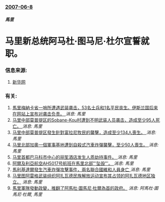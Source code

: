 ### [2007-06-8](/news/2007/06/8/index.md)

##### 馬里
# 马里新总统阿马杜·图马尼·杜尔宣誓就职。




### 信息来源:

1. [新华网](http://news.xinhuanet.com/world/2007-06/09/content_6219001.htm)

### 有关:

1. [ 馬里梅納卡省一哨所遭遇武装袭击，53名士兵和1名平民丧生。伊斯兰国后来在网站上宣布对袭击负责。 ](/zh/news/2019/11/1/馬里梅納卡省一哨所遭遇武装袭击-53名士兵和1名平民丧生-伊斯兰国后来在网站上宣布对袭击负责.md) _消息: 馬里_
2. [马里中部莫普提区的Sobane-Kou村遭到不明武装人员袭击，造成至少95人死亡。 ](/zh/news/2019/06/10/马里中部莫普提区的Sobane-Kou村遭到不明武装人员袭击-造成至少95人死亡.md) _消息: 馬里_
3. [马里中部莫普提区發生針對富拉尼牧民的襲擊，造成至少134人喪生。 ](/zh/news/2019/03/23/马里中部莫普提区發生針對富拉尼牧民的襲擊-造成至少134人喪生.md) _消息: 馬里_
4. [马里北部加奧一個軍事基地遭到自殺式汽車炸彈襲擊，至少50人喪生。 ](/zh/news/2017/01/18/马里北部加奧一個軍事基地遭到自殺式汽車炸彈襲擊-至少50人喪生.md) _消息: 馬里_
5. [马里首都巴马科市中心的丽笙酒店发生人质劫持事件。 ](/zh/news/2015/11/20/马里首都巴马科市中心的丽笙酒店发生人质劫持事件.md) _消息: 馬里_
6. [ 阿爾及利亞航空AH5017号航班在馬里北部"'坠毁"'。 ](/zh/news/2014/07/23/阿爾及利亞航空AH5017号航班在馬里北部-坠毁.md) _消息: 馬里_
7. [ 馬利基達爾發生汽車炸彈攻擊事件，兩名聯合國維和人員身亡 ](/zh/news/2013/12/14/馬利基達爾發生汽車炸彈攻擊事件-兩名聯合國維和人員身亡.md) _消息: 馬里_
8. [马里图阿雷格武装组织阿扎瓦德民族解放运动宣布其占领的阿扎瓦德地区独立。](/zh/news/2012/04/6/马里图阿雷格武装组织阿扎瓦德民族解放运动宣布其占领的阿扎瓦德地区独立.md) _消息: 馬里_
9. [馬里軍隊發動政變，推翻了阿馬杜·圖馬尼·杜爾為首的政府。](/zh/news/2012/03/22/馬里軍隊發動政變-推翻了阿馬杜-圖馬尼-杜爾為首的政府.md) _消息: 阿馬杜·圖馬尼·杜爾, 馬里_
